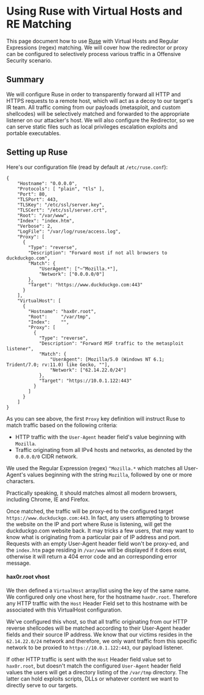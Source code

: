 # Using Ruse with Virtual Hosts and RE Matching
This page document how to use [Ruse](https://github.com/e3prom/ruse) with
Virtual Hosts and Regular Expressions (regex) matching. We will cover how
the redirector or proxy can be configured to selectively process various
traffic in a Offensive Security scenario.

## Summary
We will configure Ruse in order to transparently forward all HTTP and HTTPS
requests to a remote host, which will act as a decoy to our target's IR team.
All traffic coming from our payloads (metasploit, and custom shellcodes) will
be selectively matched and forwarded to the appropriate listener on our
attacker's host. We will also configure the Redirector, so we can serve static
files such as local privileges escalation exploits and portable executables.

## Setting up Ruse
Here's our configuration file (read by default at `/etc/ruse.conf`):
```
{
    "Hostname": "0.0.0.0",
    "Protocols": [ "plain", "tls" ],
    "Port": 80,
    "TLSPort": 443,
    "TLSKey": "/etc/ssl/server.key",
    "TLSCert": "/etc/ssl/server.crt",
    "Root": "/var/www",
    "Index": "index.htm",
    "Verbose": 2,
    "LogFile": "/var/log/ruse/access.log",
    "Proxy": [
      {
        "Type": "reverse",
        "Description": "Forward most if not all browsers to duckduckgo.com",
        "Match": {
            "UserAgent": ["~^Mozilla.*"],
            "Network": ["0.0.0.0/0"]
        },
        "Target": "https://www.duckduckgo.com:443"
      }
    ],
    "VirtualHost": [
      {
        "Hostname": "hax0r.root",
        "Root":     "/var/tmp",
        "Index":    "",
        "Proxy": [
          {
            "Type": "reverse",
            "Description": "Forward MSF traffic to the metasploit listener",
            "Match": {
                "UserAgent": [Mozilla/5.0 (Windows NT 6.1; Trident/7.0; rv:11.0) like Gecko, ""],
                "Network": ["62.14.22.0/24"]
            },
            "Target": "https://10.0.1.122:443"
          }
        ]
      }
    ]
}
```

As you can see above, the first `Proxy` key definition will instruct Ruse to
match traffic based on the following criteria:
 * HTTP traffic with the `User-Agent` header field's value beginning with `Mozilla`. 
 * Traffic originating from all IPv4 hosts and networks, as denoted by the `0.0.0.0/0` CIDR network.

We used the Regular Expression (regex) `^Mozilla.*` which matches all
User-Agent's values beginning with the string `Mozilla`, followed by one or
more characters.

Practically speaking, it should matches almost all modern browsers, including
Chrome, IE and Firefox.

Once matched, the traffic will be proxy-ed to the configured target
`https://www.duckduckgo.com:443`. In fact, any users attempting to browse the
website on the IP and port where Ruse is listening, will get the duckduckgo.com
website back. It may tricks a few users, that may want to know what is
originating from a particular pair of IP address and port. Requests with an
empty User-Agent header field won't be proxy-ed, and the `index.htm` page
residing in `/var/www` will be displayed if it does exist, otherwise it will
return a 404 error code and an corresponding error message.

#### hax0r.root vhost
We then defined a `VirtualHost` array/list using the key of the same name. We
configured only one vhost here, for the hostname `hax0r.root`. Therefore any
HTTP traffic with the `Host` Header Field set to this hostname with be
associated with this VirtualHost configuration.

We've configured this vhost, so that all traffic originating from our HTTP
reverse shellcodes will be matched according to their User-Agent header fields
and their source IP address. We know that our victims resides in the
`62.14.22.0/24` network and therefore, we only want traffic from this specific
network to be proxied to `https://10.0.1.122:443`, our payload listener.

If other HTTP traffic is sent with the `Host` Header field value set to
`hax0r.root`, but doesn't match the configured `User-Agent` header field values
the users will get a directory listing of the `/var/tmp` directory. The latter
can hold exploits scripts, DLLs or whatever content we want to directly serve
to our targets.
